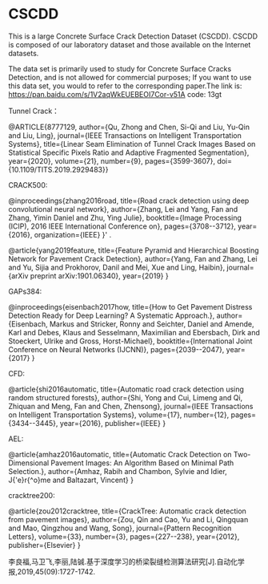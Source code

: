 # CSCDD        
This is a large Concrete Surface Crack Detection Dataset (CSCDD). CSCDD is composed of our laboratory dataset and those available on the Internet datasets.

The data set is primarily used to study for Concrete Surface Cracks Detection, and is not allowed for commercial purposes; If you want to use this data set, you would to refer to the corresponding paper.The link is: https://pan.baidu.com/s/1V2aqWkEUEBEOI7Cor-v51A   code: 13gt

Tunnel Crack：

@ARTICLE{8777129,
  author={Qu, Zhong and Chen, Si-Qi and Liu, Yu-Qin and Liu, Ling},
  journal={IEEE Transactions on Intelligent Transportation Systems}, 
  title={Linear Seam Elimination of Tunnel Crack Images Based on Statistical Specific Pixels Ratio and Adaptive Fragmented Segmentation}, 
  year={2020},
  volume={21},
  number={9},
  pages={3599-3607},
  doi={10.1109/TITS.2019.2929483}}
  
  
CRACK500:

@inproceedings{zhang2016road, title={Road crack detection using deep convolutional neural network}, author={Zhang, Lei and Yang, Fan and Zhang, Yimin Daniel and Zhu, Ying Julie}, booktitle={Image Processing (ICIP), 2016 IEEE International Conference on}, pages={3708--3712}, year={2016}, organization={IEEE} }' .

@article{yang2019feature, title={Feature Pyramid and Hierarchical Boosting Network for Pavement Crack Detection}, author={Yang, Fan and Zhang, Lei and Yu, Sijia and Prokhorov, Danil and Mei, Xue and Ling, Haibin}, journal={arXiv preprint arXiv:1901.06340}, year={2019} }

GAPs384:

@inproceedings{eisenbach2017how, title={How to Get Pavement Distress Detection Ready for Deep Learning? A Systematic Approach.}, author={Eisenbach, Markus and Stricker, Ronny and Seichter, Daniel and Amende, Karl and Debes, Klaus and Sesselmann, Maximilian and Ebersbach, Dirk and Stoeckert, Ulrike and Gross, Horst-Michael}, booktitle={International Joint Conference on Neural Networks (IJCNN)}, pages={2039--2047}, year={2017} }

CFD:

@article{shi2016automatic, title={Automatic road crack detection using random structured forests}, author={Shi, Yong and Cui, Limeng and Qi, Zhiquan and Meng, Fan and Chen, Zhensong}, journal={IEEE Transactions on Intelligent Transportation Systems}, volume={17}, number={12}, pages={3434--3445}, year={2016}, publisher={IEEE} }

AEL:

@article{amhaz2016automatic, title={Automatic Crack Detection on Two-Dimensional Pavement Images: An Algorithm Based on Minimal Path Selection.}, author={Amhaz, Rabih and Chambon, Sylvie and Idier, J{'e}r{^o}me and Baltazart, Vincent} }

cracktree200:

@article{zou2012cracktree, title={CrackTree: Automatic crack detection from pavement images}, author={Zou, Qin and Cao, Yu and Li, Qingquan and Mao, Qingzhou and Wang, Song}, journal={Pattern Recognition Letters}, volume={33}, number={3}, pages={227--238}, year={2012}, publisher={Elsevier} }

李良福,马卫飞,李丽,陆铖.基于深度学习的桥梁裂缝检测算法研究[J].自动化学报,2019,45(09):1727-1742.
